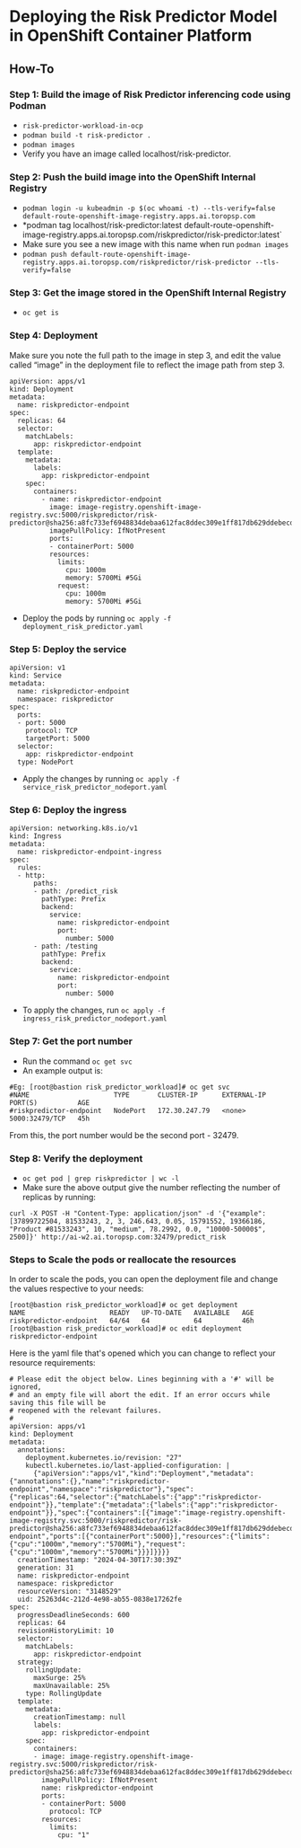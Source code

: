 # Deploying the Risk Predictor Model in OpenShift Container Platform

How-To
----------------------
### Step 1: Build the image of Risk Predictor inferencing code using Podman
* `risk-predictor-workload-in-ocp`
* `podman build -t risk-predictor .`
* `podman images`
* Verify you have an image called localhost/risk-predictor.

### Step 2: Push the build image into the OpenShift Internal Registry
* `podman login -u kubeadmin -p $(oc whoami -t) --tls-verify=false default-route-openshift-image-registry.apps.ai.toropsp.com`
* *podman tag localhost/risk-predictor:latest default-route-openshift-image-registry.apps.ai.toropsp.com/riskpredictor/risk-predictor:latest`
* Make sure you see a new image with this name when run `podman images`
* `podman push default-route-openshift-image-registry.apps.ai.toropsp.com/riskpredictor/risk-predictor --tls-verify=false`

### Step 3: Get the image stored in the OpenShift Internal Registry
* `oc get is`

### Step 4: Deployment 
Make sure you note the full path to the image in step 3, and edit the value called “image” in the deployment file to reflect the image path from step 3.
```
apiVersion: apps/v1
kind: Deployment
metadata:
  name: riskpredictor-endpoint
spec:
  replicas: 64
  selector:
    matchLabels:
      app: riskpredictor-endpoint
  template:
    metadata:
      labels:
        app: riskpredictor-endpoint
    spec:
      containers:
        - name: riskpredictor-endpoint
          image: image-registry.openshift-image-registry.svc:5000/riskpredictor/risk-predictor@sha256:a8fc733ef6948834debaa612fac8ddec309e1ff817db629ddebecdc735a4288f
          imagePullPolicy: IfNotPresent
          ports:
          - containerPort: 5000
          resources:
            limits:
              cpu: 1000m
              memory: 5700Mi #5Gi
            request:
              cpu: 1000m
              memory: 5700Mi #5Gi
```
* Deploy the pods by running `oc apply -f deployment_risk_predictor.yaml`

### Step 5: Deploy the service
```
apiVersion: v1
kind: Service
metadata:
  name: riskpredictor-endpoint
  namespace: riskpredictor
spec:
  ports:
  - port: 5000
    protocol: TCP
    targetPort: 5000
  selector:
    app: riskpredictor-endpoint
  type: NodePort
```
* Apply the changes by running `oc apply -f service_risk_predictor_nodeport.yaml`

### Step 6: Deploy the ingress
```
apiVersion: networking.k8s.io/v1
kind: Ingress
metadata:
  name: riskpredictor-endpoint-ingress
spec:
  rules:
  - http:
      paths:
      - path: /predict_risk
        pathType: Prefix
        backend:
          service:
            name: riskpredictor-endpoint
            port:
              number: 5000
      - path: /testing
        pathType: Prefix
        backend:
          service:
            name: riskpredictor-endpoint
            port:
              number: 5000
```
* To apply the changes, run `oc apply -f ingress_risk_predictor_nodeport.yaml`

### Step 7: Get the port number
* Run the command `oc get svc`
* An example output is: 
```
#Eg: [root@bastion risk_predictor_workload]# oc get svc
#NAME                     TYPE       CLUSTER-IP      EXTERNAL-IP   PORT(S)          AGE
#riskpredictor-endpoint   NodePort   172.30.247.79   <none>        5000:32479/TCP   45h
```
From this, the port number would be the second port - 32479.

### Step 8: Verify the deployment
* `oc get pod | grep riskpredictor | wc -l`
* Make sure the above output give the number reflecting the number of replicas by running:
  
`curl -X POST -H "Content-Type: application/json" -d '{"example": [37899722504, 81533243, 2, 3, 246.643, 0.05, 15791552, 19366186, "Product #81533243", 10, "medium", 78.2992, 0.0, "10000-50000$", 2500]}' http://ai-w2.ai.toropsp.com:32479/predict_risk`

### Steps to Scale the pods or reallocate the resources
In order to scale the pods, you can open the deployment file and change the values respective to your needs:
```
[root@bastion risk_predictor_workload]# oc get deployment
NAME                     READY   UP-TO-DATE   AVAILABLE   AGE
riskpredictor-endpoint   64/64   64           64          46h
[root@bastion risk_predictor_workload]# oc edit deployment riskpredictor-endpoint
```
Here is the yaml file that's opened which you can change to reflect your resource requirements:
```
# Please edit the object below. Lines beginning with a '#' will be ignored,
# and an empty file will abort the edit. If an error occurs while saving this file will be
# reopened with the relevant failures.
#
apiVersion: apps/v1
kind: Deployment
metadata:
  annotations:
    deployment.kubernetes.io/revision: "27"
    kubectl.kubernetes.io/last-applied-configuration: |
      {"apiVersion":"apps/v1","kind":"Deployment","metadata":{"annotations":{},"name":"riskpredictor-endpoint","namespace":"riskpredictor"},"spec":{"replicas":64,"selector":{"matchLabels":{"app":"riskpredictor-endpoint"}},"template":{"metadata":{"labels":{"app":"riskpredictor-endpoint"}},"spec":{"containers":[{"image":"image-registry.openshift-image-registry.svc:5000/riskpredictor/risk-predictor@sha256:a8fc733ef6948834debaa612fac8ddec309e1ff817db629ddebecdc735a4288f","imagePullPolicy":"IfNotPresent","name":"riskpredictor-endpoint","ports":[{"containerPort":5000}],"resources":{"limits":{"cpu":"1000m","memory":"5700Mi"},"request":{"cpu":"1000m","memory":"5700Mi"}}}]}}}}
  creationTimestamp: "2024-04-30T17:30:39Z"
  generation: 31
  name: riskpredictor-endpoint
  namespace: riskpredictor
  resourceVersion: "3148529"
  uid: 25263d4c-212d-4e98-ab55-0838e17262fe
spec:
  progressDeadlineSeconds: 600
  replicas: 64
  revisionHistoryLimit: 10
  selector:
    matchLabels:
      app: riskpredictor-endpoint
  strategy:
    rollingUpdate:
      maxSurge: 25%
      maxUnavailable: 25%
    type: RollingUpdate
  template:
    metadata:
      creationTimestamp: null
      labels:
        app: riskpredictor-endpoint
    spec:
      containers:
      - image: image-registry.openshift-image-registry.svc:5000/riskpredictor/risk-predictor@sha256:a8fc733ef6948834debaa612fac8ddec309e1ff817db629ddebecdc735a4288f
        imagePullPolicy: IfNotPresent
        name: riskpredictor-endpoint
        ports:
        - containerPort: 5000
          protocol: TCP
        resources:
          limits:
            cpu: "1"
```
